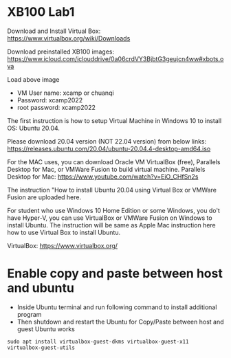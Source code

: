 # XB100 Lab1

Download and Install Virtual Box: 
https://www.virtualbox.org/wiki/Downloads

Download preinstalled XB100 images:  
https://www.icloud.com/iclouddrive/0a06crdVY3BjbtG3geujcn4ww#xbots.ova

Load above image

- VM User name: xcamp  or chuanqi
- Password: xcamp2022
- root password: xcamp2022


The first instruction is how to setup Virtual Machine in Windows 10 to install OS: Ubuntu 20.04.

Please download 20.04 version (NOT 22.04 version) from below links: 
https://releases.ubuntu.com/20.04/ubuntu-20.04.4-desktop-amd64.iso

For the MAC uses, you can download Oracle VM VirtualBox (free), Parallels Desktop for Mac, or VMWare Fusion to build virtual machine. 
Parallels Desktop for Mac: https://www.youtube.com/watch?v=EiO_CHfSn2s

The instruction "How to install Ubuntu 20.04 using Virtual Box or VMWare Fusion are uploaded here. 

For student who use Windows 10 Home Edition or some Windows, you do't have Hyper-V, you can use VirtualBox or VMWare Fusion on Windows to install Ubuntu. The instruction will be same as Apple Mac instruction here how to use Virtual Box to install Ubuntu.

VirtualBox:  https://www.virtualbox.org/

# Enable copy and paste between host and ubuntu
* Inside Ubuntu terminal and run following command to install additional program
* Then shutdown and restart the Ubuntu for Copy/Paste between host and guest Ubuntu works
```
sudo apt install virtualbox-guest-dkms virtualbox-guest-x11 virtualbox-guest-utils
```
